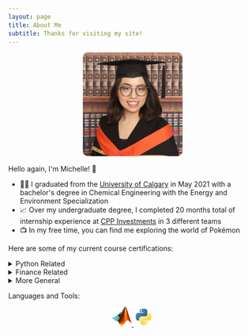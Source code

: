 ```yaml
---
layout: page
title: About Me
subtitle: Thanks for visiting my site!
---
```

<p align="center">
<img style="width:40%; border-radius: 5%;" src="/assets/img/michelle.jpg">
</p>

Hello again, I'm Michelle! 👋

- 👩‍🔬 I graduated from the [University of Calgary](https://www.ucalgary.ca/future-students/undergraduate/explore-programs/chemical-engineering) in May 2021 with a bachelor's degree in Chemical Engineering with the Energy and Environment Specialization 
- 📈 Over my undergraduate degree, I completed 20 months total of internship experience at [CPP Investments](https://www.cppinvestments.com/) in 3 different teams
- 📺 In my free time, you can find me exploring the world of Pokémon

Here are some of my current course certifications:

<details>
<summary>Python Related</summary>
    <ul>
    <li> <a href="https://michellechung-code.github.io/assets/certifications/CertificateOfCompletion_Python%20Design%20Patterns.pdf" target="_blank">Python: Design Patterns</a> - LinkedIn, Jul 2021 </li>
    <li> <a href="https://michellechung-code.github.io/assets/certifications/CertificateOfCompletion_Python%20Data%20Structures%20and%20Algorithms.pdf" target="_blank">Python Data Structures and Algorithms</a> - LinkedIn, Jul 2021 </li>
    <li> <a href="http://ude.my/UC-e4a3f8a6-2699-4b82-b22b-b2a630d57256" target="_blank">Spark and Python for Big Data with PySpark</a> - Udemy, Feb 2021 </li>
    <li> <a href="https://freecodecamp.org/certification/michellechung-code/data-analysis-with-python-v7" target="_blank">Data Analysis with Python</a> - freeCodeCamp, Dec 2020 </li>
    <li> <a href="https://freecodecamp.org/certification/michellechung-code/scientific-computing-with-python-v7" target="_blank">Scientific Computing with Python</a> - freeCodeCamp, Dec 2020 </li>
    <li> <a href="https://www.coursera.org/account/accomplishments/specialization/J7L9FN7CK8QL" target="_blank">Applied Data Science with Python Specialization</a> - Coursera, Feb 2020 </li>
    <li> <a href="https://www.coursera.org/account/accomplishments/verify/QHV9RXEYFV9Q" target="_blank">Python Classes and Inheritance</a> - Coursera, Jan 2020 </li>
    <ul>
</details>


<details>
<summary>Finance Related</summary>

+ [Build a Robust Stock Valuation System - Financial Modeling](https://www.udemy.com/certificate/UC-1f62fb6e-7c3f-4c9d-b2cf-f1b294726b11/) - Udemy, May 2021
+ [Investment Analysis with Natural Language Processing (NLP)](https://www.udemy.com/certificate/UC-8274eda0-27d6-4a37-b0b0-3d050d3e73ba/) - Udemy, May 2021

</details>

<details>
<summary>More General</summary>

+ [Advanced Design Patterns: Design Principles](https://michellechung-code.github.io/assets/certifications/CertificateOfCompletion_Advanced%20Design%20Patterns_Design%20Principles.pdf) - LinkedIn, Jul 2021
+ [Problem Solving Using Computational Thinking](https://coursera.org/share/3d8c89a5011ba6c9bb0ba2c42ca6f0e7) - Coursera, Jan 2021

</details>


<p>Languages and Tools:</p>
<p align='center'> <a href="https://www.mathworks.com/" target="_blank"> <img src="/assets/img/matlab_logo.png" alt="matlab" width="40" height="40"/> </a> <a href="https://www.python.org" target="_blank"> <img src="https://raw.githubusercontent.com/devicons/devicon/master/icons/python/python-original.svg" alt="python" width="40" height="40"/> </a> </p>
